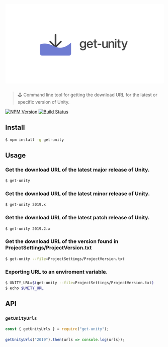 # ![get-unity](logo.png)

> 🕹 Command line tool for getting the download URL for the latest or specific version of Unity.

[![NPM Version](http://img.shields.io/npm/v/get-unity.svg?style=flat)](https://www.npmjs.org/package/get-unity)
[![Build Status](https://travis-ci.com/neogeek/get-unity.svg?branch=master)](https://travis-ci.com/neogeek/get-unity)

## Install

```bash
$ npm install -g get-unity
```

## Usage

### Get the download URL of the latest major release of Unity.

```bash
$ get-unity
```

### Get the download URL of the latest minor release of Unity.

```bash
$ get-unity 2019.x
```

### Get the download URL of the latest patch release of Unity.

```bash
$ get-unity 2019.2.x
```

### Get the download URL of the version found in ProjectSettings/ProjectVersion.txt

```bash
$ get-unity --file=ProjectSettings/ProjectVersion.txt
```

### Exporting URL to an enviroment variable.

```bash
$ UNITY_URL=$(get-unity --file=ProjectSettings/ProjectVersion.txt)
$ echo $UNITY_URL
```

## API

### `getUnityUrls`

```javascript
const { getUnityUrls } = require("get-unity");

getUnityUrls("2019").then(urls => console.log(urls));
```
